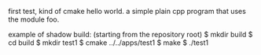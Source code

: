 first test, kind of cmake hello world.
a simple plain cpp program that uses
the module foo.

example of shadow build:
(starting from the repository root)
$ mkdir build
$ cd build
$ mkdir test1
$ cmake ../../apps/test1
$ make
$ ./test1
